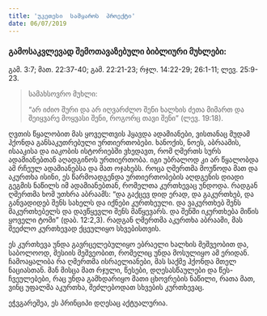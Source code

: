 ```yaml
---
title: 'უკეთესი  სამყაროს  პროექტი'
date: 06/07/2019
---
```


<h3 class="ka_geo"> გამოსაკვლევად შემოთავაზებული ბიბლიური მუხლები:</h3>
გამ. 3:7; მათ. 22:37-40; გამ. 22:21-23; რჯლ. 14:22-29; 26:1-11; ლევ. 25:9-23.

> <p>სამახსოვრო მუხლი:</p>
>  “არ  იძიო  შური  და  არ  იღვარძლო  შენი  ხალხის  ძეთა  მიმართ  და  შეიყვარე  მოყვასი  შენი, როგორც  თავი  შენი” (ლევ. 19:18).

ღვთის  წყალობით  მას  ყოველთვის  ჰყავდა  ადამიანები, ვისთანაც  მუდამ  ჰქონდა  განსაკუთრებული  ურთიერთობები. ხანოქის, ნოეს, აბრაამის, ისააკისა  და  იაკობის  ისტორიებში  ვხედავთ, რომ  ღმერთს  სურს  ადამიანებთან  აღადგინოს  ურთიერთობა. იგი  უბრალოდ  კი  არ  წყალობდა  ამ  რჩეულ  ადამიანებსა  და  მათ  ოჯახებს. როცა  ღმერთმა  მოუწოდა  მათ  და  აკურთხა  ისინი, ეს  წარმოადგენდა  ურთიერთობების  აღდგენის  დიადი  გეგმის  ნაწილს  იმ  ადამიანებთან, რომელთა  კურთხევაც  უნდოდა. რადგან  ღმერთმა  ხომ  უთხრა  აბრაამს: “და  გაქცევ  დიდ  ერად, და  გაკურთხებ, და  განვადიდებ  შენს  სახელს  და  იქნები  კურთხეული. და  ვაკურთხებ  შენს  მაკურთხებელს  და  დავწყევლი  შენს  მაწყევარს. და  შენში  იკურთხება  მიწის  ყოველი  ტომი” (დაბ. 12:2,3). რადგან  ღმერთმა  აკურთხა  აბრაამი, მას  შეეძლო  კურთხევად  ქცეულიყო  სხვებისთვის.

ეს  კურთხევა  უნდა  გავრცელებულიყო  ებრაელი  ხალხის  მეშვეობით  და, საბოლოოდ, მესიის  მეშვეობით, რომელიც  უნდა  მოსულიყო  ამ  ერიდან. ჩამოაყალიბა  რა  ღმერთმა  ისრაელიანები, მას  საქმე  ჰქონდა  მთელ  ნაციასთან. მან  მისცა  მათ  რჯული, წესები, დღესასწაულები  და  წეს-ჩვეულებები, რაც  უნდა  გამხდარიყო  მათი  ცხოვრების  ნაწილი, რათა  მათ, ვინც  უფალმა  აკურთხა, შეძლებოდათ  სხვების  კურთხევაც.

ეჭვგარეშეა, ეს  პრინციპი  დღესაც  აქტუალურია.